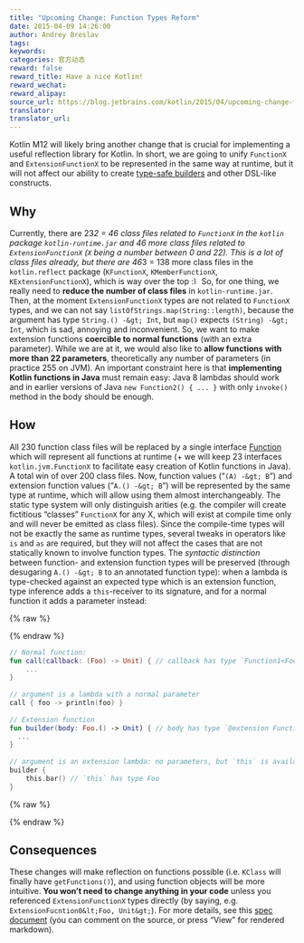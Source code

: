 ```yaml
---
title: "Upcoming Change: Function Types Reform"
date: 2015-04-09 14:26:00
author: Andrey Breslav
tags:
keywords:
categories: 官方动态
reward: false
reward_title: Have a nice Kotlin!
reward_wechat:
reward_alipay:
source_url: https://blog.jetbrains.com/kotlin/2015/04/upcoming-change-function-types-reform/
translator:
translator_url:
---
```


Kotlin M12 will likely bring another change that is crucial for implementing a useful reflection library for Kotlin. In short, we are going to unify `FunctionX` and `ExtensionFunctionX` to be represented in the same way at runtime, but it will not affect our ability to create [type-safe builders](http://kotlinlang.org/docs/reference/type-safe-builders.html) and other DSL-like constructs.<span id="more-2062"></span>
## Why

Currently, there are 23*2 = 46 class files related to `FunctionX` in the `kotlin` package `kotlin-runtime.jar` and 46 more class files related to `ExtensionFunctionX` (`X` being a number between 0 and 22). This is a lot of class files already, but there are 46*3 = 138 more class files in the `kotlin.reflect` package (`KFunctionX`, `KMemberFunctionX`, `KExtensionFunctionX`), which is way over the top <img alt=":)" class="wp-smiley" data-recalc-dims="1" src="https://i2.wp.com/blog.jetbrains.com/kotlin/wp-includes/images/smilies/simple-smile.png?w=640&amp;ssl=1" style="height: 1em; max-height: 1em;"/>
So, for one thing, we really need to **reduce the number of class files** in `kotlin-runtime.jar`.
Then, at the moment `ExtensionFunctionX` types are not related to `FunctionX` types, and we can not say `listOfStrings.map(String::length)`, because the argument has type `String.() -&gt; Int`, but `map()` expects `(String) -&gt; Int`, which is sad, annoying and inconvenient.
So, we want to make extension functions **coercible to normal functions** (with an extra parameter).
While we are at it, we would also like to **allow functions with more than 22 parameters**, theoretically any number of parameters (in practice 255 on JVM).
An important constraint here is that **implementing Kotlin functions in Java** must remain easy: Java 8 lambdas should work and in earlier versions of Java `new Function2() { ... }` with only `invoke()` method in the body should be enough.
## How

All 230 function class files will be replaced by a single interface [Function](https://github.com/JetBrains/kotlin/blob/spec-function-types/spec-docs/function-types.md#function-trait) which will represent all functions at runtime (+ we will keep 23 interfaces `kotlin.jvm.FunctionX` to facilitate easy creation of Kotlin functions in Java). A total win of over 200 class files.
Now, function values (“`(A) -&gt; B`“) and extension function values (“`A.() -&gt; B`“) will be represented by the same type at runtime, which will allow using them almost interchangeably. The static type system will only distinguish arities (e.g. the compiler will create fictitious “classes” `FunctionX` for any X, which will exist at compile time only and will never be emitted as class files).
Since the compile-time types will not be exactly the same as runtime types, several tweaks in operators like `is` and `as` are required, but they will not affect the cases that are not statically known to involve function types.
The *syntactic distinction* between function- and extension function types will be preserved (through desugaring `A.() -&gt; B` to an annotated function type): when a lambda is type-checked against an expected type which is an extension function, type inference adds a `this`-receiver to its signature, and for a normal function it adds a parameter instead:

{% raw %}
<p></p>
{% endraw %}

```kotlin
// Normal function:
fun call(callback: (Foo) -> Unit) { // callback has type `Function1<Foo, Unit>
    ...
}
 
// argument is a lambda with a normal parameter
call { foo -> println(foo) }
 
// Extension function
fun builder(body: Foo.() -> Unit) { // body has type `@extension Function1<Foo, Unit>`
  ...
}
 
// argument is an extension lambda: no parameters, but `this` is available
builder {
    this.bar() // `this` has type Foo
}
```

{% raw %}
<p></p>
{% endraw %}

## Consequences

These changes will make reflection on functions possible (i.e. `KClass` will finally have `getFunctions()`), and using function objects will be more intuitive.
**You won’t need to change anything in your code** unless you referenced `ExtensionFunctionX` types directly (by saying, e.g. `ExtensionFucntion0&lt;Foo, Unit&gt;`).
For more details, see this [spec document](https://github.com/JetBrains/kotlin/pull/636/files) (you can comment on the source, or press “View” for rendered markdown).
